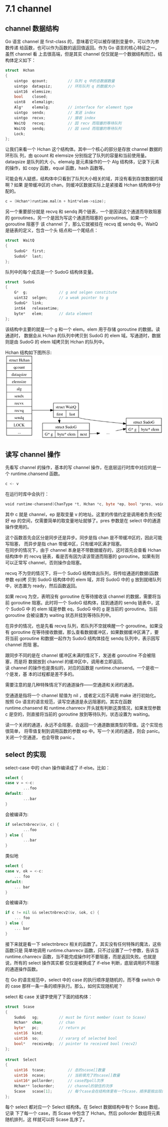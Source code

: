 # 7.1 channel

##  channel 数据结构

Go 语言 channel 是 first-class 的，意味着它可以被存储到变量中，可以作为参数传递
给函数，也可以作为函数的返回值返回。作为 Go 语言的核心特征之一，虽然 channel 看
上去很高端，但是其实 channel 仅仅就是一个数据结构而已，结构体定义如下：

```c
struct	Hchan
{
	uintgo	qcount;			// 队列 q 中的总数据数量
	uintgo	dataqsiz;		// 环形队列 q 的数据大小
	uint16	elemsize;
	bool	closed;
	uint8	elemalign;
	Alg*	elemalg;		// interface for element type
	uintgo	sendx;			// 发送 index 
	uintgo	recvx;			// 接收 index 
	WaitQ	recvq;			// 因 recv 而阻塞的等待队列
	WaitQ	sendq;			// 因 send 而阻塞的等待队列
	Lock;
};
```

让我们来看一个 Hchan 这个结构体。其中一个核心的部分是存放 channel 数据的环形队
列，由 qcount 和 elemsize 分别指定了队列的容量和当前使用量。dataqsize 是队列的大
小。elemalg 是元素操作的一个 Alg 结构体，记录下元素的操作，如 copy 函数，equal 
函数，hash 函数等。


可能会有人疑惑，结构体中只看到了队列大小相关的域，并没有看到存放数据的域啊？如果
是带缓冲区的 chan，则缓冲区数据实际上是紧接着 Hchan 结构体中分配的。

```go
c = (Hchan*)runtime.mal(n + hint*elem->size);
```

另一个重要部分就是 recvq 和 sendq 两个链表，一个是因读这个通道而导致阻塞的 
goroutines，另一个是因为写这个通道而阻塞的 goroutines。如果一个 goroutine 阻塞于 
该 channel 了，那么它就被挂在 recvq 或 sendq 中。WaitQ 是链表的定义，包含一个头
结点和一个尾结点：

```c
struct	WaitQ
{
	SudoG*	first;
	SudoG*	last;
};
```

队列中的每个成员是一个 SudoG 结构体变量。

```c
struct	SudoG
{
	G*	g;		        // g and selgen constitute
	uint32	selgen;		// a weak pointer to g
	SudoG*	link;
	int64	releasetime;
	byte*	elem;		// data element
};
```

该结构中主要的就是一个 g 和一个 elem。elem 用于存储 goroutine 的数据。读通道时，
数据会从 Hchan 的队列中拷贝到 SudoG 的 elem 域。写通道时，数据则是由 SudoG 的 
elem 域拷贝到 Hchan 的队列中。

Hchan 结构如下图所示:
![](images/7.1.channel.png?raw=true)

## 读写 channel 操作

先看写 channel 的操作，基本的写 channel 操作，在底层运行时库中对应的是一个 
runtime.chansend 函数。

```go
c <- v
```

在运行时库中会执行：

```go
void runtime·chansend(ChanType *t, Hchan *c, byte *ep, bool *pres, void *pc)
```

其中 c 就是 channel，ep 是取变量 v 的地址。这里的传值约定是调用者负责分配好 ep 
的空间，仅需要简单的取变量地址就够了。pres 参数是在 select 中的通道操作使用的。

这个函数首先会区分是同步还是异步。同步是指 chan 是不带缓冲区的，因此可能写阻塞，
而异步是指 chan 带缓冲区，只有缓冲区满才阻塞。  
在同步的情况下，由于 channel 本身是不带数据缓存的，这时首先会查看 Hchan 结构体中
的 recvq 链表，看是否有因为读该管道而阻塞的 goroutine。如果有则可以正常写 
channel，否则操作会阻塞。

recvq 不为空的情况下，将一个 SudoG 结构体出队列，将传给通道的数据(函数参数 ep)拷
贝到 SudoG 结构体中的 elem 域，并将 SudoG 中的 g 放到就绪队列中，状态置为 
ready，然后函数返回。

如果 recvq 为空，表明没有 goroutine 在等待接收该 channel 的数据，需要将当前 
goroutine 阻塞。此时将一个 SudoG 结构体，挂到通道的 sendq 链表中，这个 SudoG 中
的 elem 域是参数 eq，SudoG 中的 g 是当前的 goroutine。当前 goroutine 会被设置为 
waiting 状态并挂到等待队列中。

在异步的情况，也是先看 recvq 队列，若队列不空就唤醒一个 goroutine。如果没有 
goroutine 在等待接收数据，那么查看数据缓冲区，如果数据缓冲区满了，要将当前 
goroutine 和数据一起作为 SudoG 结构体挂在 sendq 队列中，表示因写 channel 而阻
塞。

跟同步不同的是在 channel 缓冲区未满的情况下，发送者 goroutine 不会被阻塞，而是将
数据放到 channel 的缓冲区中，调用者立即返回。  
读 channel 的操作也是类似的，对应的函数是 runtime.chansend。一个是收一个是发，基
本的过程都是差不多的。

需要注意的是几种特殊情况下的通道操作——空通道和关闭的通道。

空通道是指将一个 channel 赋值为 nil ，或者定义后不调用 make 进行初始化。按照 Go 
语言的语言规范，读写空通道是永远阻塞的。其实在函数 runtime.chansend 和
 runtime.chanrecv 开头就有判断这类情况，如果发现参数 c 是空的，则直接将当前的
goroutine 放到等待队列，状态设置为 waiting。

读一个关闭的通道，永远不会阻塞，会返回一个通道数据类型的零值。这个实现也很简单，
将零值复制到调用函数的参数 ep 中。写一个关闭的通道，则会 panic。关闭一个空通道，
也会导致 panic 。

## select 的实现

select-case 中的 chan 操作编译成了 if-else。比如：

```go
select {
case v = <-c:
        ...foo
default:
        ...bar
}
```

会被编译为:

```go
if selectnbrecv(&v, c) {
        ...foo
} else {
        ...bar
}
```

类似地

```go
select {
case v, ok = <-c:
	... foo
default:
	... bar
}
```

会被编译为:

```go
if c != nil && selectnbrecv2(&v, &ok, c) {
	... foo
} else {
	... bar
}
```

接下来就是看一下 selectnbrecv 相关的函数了。其实没有任何特殊的魔法，这些函数只是
简单地调用 runtime.chanrecv 函数，只不过设置了一个参数，告诉当 runtime.chanrecv 
函数，当不能完成操作时不要阻塞，而是返回失败。也就是说，所有的 select 操作其实都
仅仅是被换成了 if-else 判断，底层调用的不阻塞的通道操作函数。

在 Go 的语言规范中，select 中的 case 的执行顺序是随机的，而不像 switch 中的 case 
那样一条一条的顺序执行。那么，如何实现随机呢？

select 和 case 关键字使用了下面的结构体：

```go
struct	Scase
{
	SudoG	sg;			// must be first member (cast to Scase)
	Hchan*	chan;		// chan
	byte*	pc;			// return pc
	uint16	kind;
	uint16	so;			// vararg of selected bool
	bool*	receivedp;	// pointer to received bool (recv2)
};

struct	Select
{
	uint16	tcase;			// 总的scase[]数量
	uint16	ncase;			// 当前填充了的scase[]数量
	uint16*	pollorder;		// case的poll次序
	Hchan**	lockorder;		// channel的锁住的次序
	Scase	scase[1];		// 每个case会在结构体里有一个Scase，顺序是按出现的次序
};
```

每个 select 都对应一个 Select 结构体。在 Select 数据结构中有个 Scase 数组，记录
下了每一个 case，而 Scase 中包含了 Hchan。然后 pollorder 数组将元素随机排列，这
样就可以将 Scase 乱序了。
